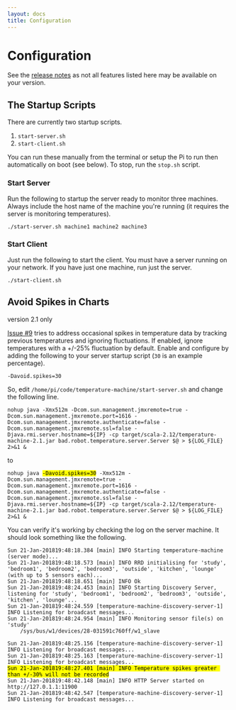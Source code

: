 ```yaml
---
layout: docs
title: Configuration
---
```


# Configuration

See the [release notes](https://github.com/tobyweston/temperature-machine/releases) as not all features listed here may be available on your version.

## The Startup Scripts

There are currently two startup scripts.

1. `start-server.sh`
1. `start-client.sh`

You can run these manually from the terminal or setup the Pi to run then automatically on boot (see below). To stop, run the `stop.sh` script.

### Start Server

Run the following to startup the server ready to monitor three machines. Always include the host name of the machine you're running (it requires the server is monitoring temperatures).

    ./start-server.sh machine1 machine2 machine3

### Start Client

Just run the following to start the client. You must have a server running on your network. If you have just one machine, run just the server.

    ./start-client.sh



## Avoid Spikes in Charts

<span class="label label-success">version 2.1 only</span>

[Issue #9](https://github.com/tobyweston/temperature-machine/issues/9) tries to address occasional spikes in temperature data by tracking previous temperatures and ignoring fluctuations. If enabled, ignore temperatures with a +/-25% fluctuation by default. Enable and configure by adding the following to your server startup script (`30` is an example percentage).

    -Davoid.spikes=30 
    
So, edit `/home/pi/code/temperature-machine/start-server.sh` and change the following line.

    nohup java -Xmx512m -Dcom.sun.management.jmxremote=true -Dcom.sun.management.jmxremote.port=1616 -Dcom.sun.management.jmxremote.authenticate=false -Dcom.sun.management.jmxremote.ssl=false -Djava.rmi.server.hostname=${IP} -cp target/scala-2.12/temperature-machine-2.1.jar bad.robot.temperature.server.Server $@ > ${LOG_FILE} 2>&1 &

to

<pre class="highlight"><code class="hljs bash">nohup java <mark>-Davoid.spikes=30</mark> -Xmx512m -Dcom.sun.management.jmxremote=<span class="hljs-literal">true</span> -Dcom.sun.management.jmxremote.port=1616 -Dcom.sun.management.jmxremote.authenticate=<span class="hljs-literal">false</span> -Dcom.sun.management.jmxremote.ssl=<span class="hljs-literal">false</span> -Djava.rmi.server.hostname=<span class="hljs-variable">${IP}</span> -cp target/scala-2.12/temperature-machine-2.1.jar bad.robot.temperature.server.Server <span class="hljs-variable">$@</span> &gt; <span class="hljs-variable">${LOG_FILE}</span> 2&gt;&amp;1 &amp;
</code></pre>    

You can verify it's working by checking the log on the server machine. It should look something like the following.

<pre class="highlight"><code class="hljs bash">Sun 21-Jan-201819:48:18.384 [main] INFO Starting temperature-machine (server mode)...
Sun 21-Jan-201819:48:18.573 [main] INFO RRD initialising for 'study', 'bedroom1', 'bedroom2', 'bedroom3', 'outside', 'kitchen', 'lounge' (with up to 5 sensors each)...
Sun 21-Jan-201819:48:18.651 [main] INFO Ok
Sun 21-Jan-201819:48:24.453 [main] INFO Starting Discovery Server, listening for 'study', 'bedroom1', 'bedroom2', 'bedroom3', 'outside', 'kitchen', 'lounge'...
Sun 21-Jan-201819:48:24.559 [temperature-machine-discovery-server-1] INFO Listening for broadcast messages...
Sun 21-Jan-201819:48:24.954 [main] INFO Monitoring sensor file(s) on 'study' 
	/sys/bus/w1/devices/28-031591c760ff/w1_slave

Sun 21-Jan-201819:48:25.156 [temperature-machine-discovery-server-1] INFO Listening for broadcast messages...
Sun 21-Jan-201819:48:25.163 [temperature-machine-discovery-server-1] INFO Listening for broadcast messages...
<mark>Sun 21-Jan-201819:48:27.401 [main] INFO Temperature spikes greater than +/-30% will not be recorded</mark>
Sun 21-Jan-201819:48:42.148 [main] INFO HTTP Server started on http://127.0.1.1:11900
Sun 21-Jan-201819:48:42.547 [temperature-machine-discovery-server-1] INFO Listening for broadcast messages...
</code></pre>